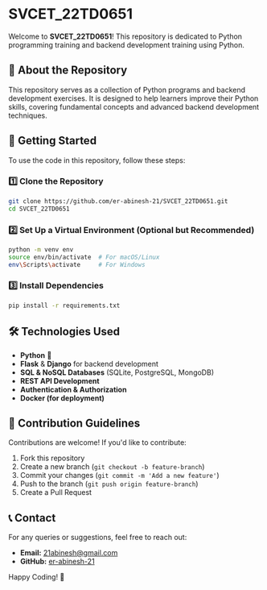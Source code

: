 # SVCET_22TD0651

Welcome to **SVCET_22TD0651**! This repository is dedicated to Python programming training and backend development training using Python.

## 📌 About the Repository
This repository serves as a collection of Python programs and backend development exercises. It is designed to help learners improve their Python skills, covering fundamental concepts and advanced backend development techniques.

## 🚀 Getting Started
To use the code in this repository, follow these steps:

### 1️⃣ Clone the Repository
```bash
git clone https://github.com/er-abinesh-21/SVCET_22TD0651.git
cd SVCET_22TD0651
```

### 2️⃣ Set Up a Virtual Environment (Optional but Recommended)
```bash
python -m venv env
source env/bin/activate  # For macOS/Linux
env\Scripts\activate     # For Windows
```

### 3️⃣ Install Dependencies
```bash
pip install -r requirements.txt
```

## 🛠 Technologies Used
- **Python** 🐍
- **Flask** & **Django** for backend development
- **SQL & NoSQL Databases** (SQLite, PostgreSQL, MongoDB)
- **REST API Development**
- **Authentication & Authorization**
- **Docker (for deployment)**

## 📢 Contribution Guidelines
Contributions are welcome! If you'd like to contribute:
1. Fork this repository
2. Create a new branch (`git checkout -b feature-branch`)
3. Commit your changes (`git commit -m 'Add a new feature'`)
4. Push to the branch (`git push origin feature-branch`)
5. Create a Pull Request

## 📞 Contact
For any queries or suggestions, feel free to reach out:
- **Email:** 21abinesh@gmail.com
- **GitHub:** [er-abinesh-21](https://github.com/er-abinesh-21)

Happy Coding! 🚀

